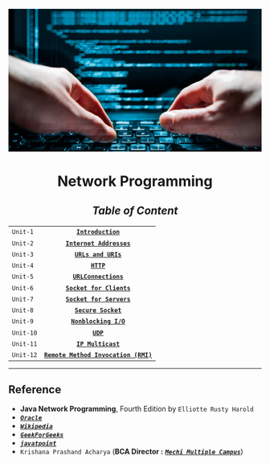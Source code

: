 <div align="center">

!["Network Programming"](Network-Programming.jpeg)

# **Network Programming**

## _**Table of Content**_

|           |                                                          |
|-----------|:--------------------------------------------------------:|
|``Unit-1`` |[**``Introduction``**](Unit/Unit-1.md)                    |
|``Unit-2`` |[**``Internet Addresses``**](Unit/Unit-2.md)              |
|``Unit-3`` |[**``URLs and URIs``**](Unit/Unit-3.md)                   |
|``Unit-4`` |[**``HTTP``**](Unit/Unit-4.md)                            |
|``Unit-5`` |[**``URLConnections``**](Unit/Unit-5.md)                  |
|``Unit-6`` |[**``Socket for Clients``**](Unit/Unit-6.md)              |
|``Unit-7`` |[**``Socket for Servers``**](Unit/Unit-7.md)              |
|``Unit-8`` |[**``Secure Socket``**](Unit/Unit-8.md)                   |
|``Unit-9`` |[**``Nonblocking I/O``**](Unit/Unit-9.md)                 |
|``Unit-10``|[**``UDP``**](Unit/Unit-10.md)                            |
|``Unit-11``|[**``IP Multicast``**](Unit/Unit-11.md)                   |
|``Unit-12``|[**``Remote Method Invocation (RMI)``**](Unit/Unit-12.md) |

</div>

---------------------------------------------------

## Reference

- **Java Network Programming**, Fourth Edition by ``Elliotte Rusty Harold``
- [**_``Oracle``_**](https://docs.oracle.com)
- [**_``Wikipedia``_**](https://www.wikipedia.org)
- [**_``GeekForGeeks``_**](https://www.geeksforgeeks.org)
- [**_``javatpoint``_**](https://www.javatpoint.com)
- ``Krishana Prashand Acharya`` (**BCA Director :** [**_``Mechi Multiple Campus``_**](https://mechicampus.edu.np))
